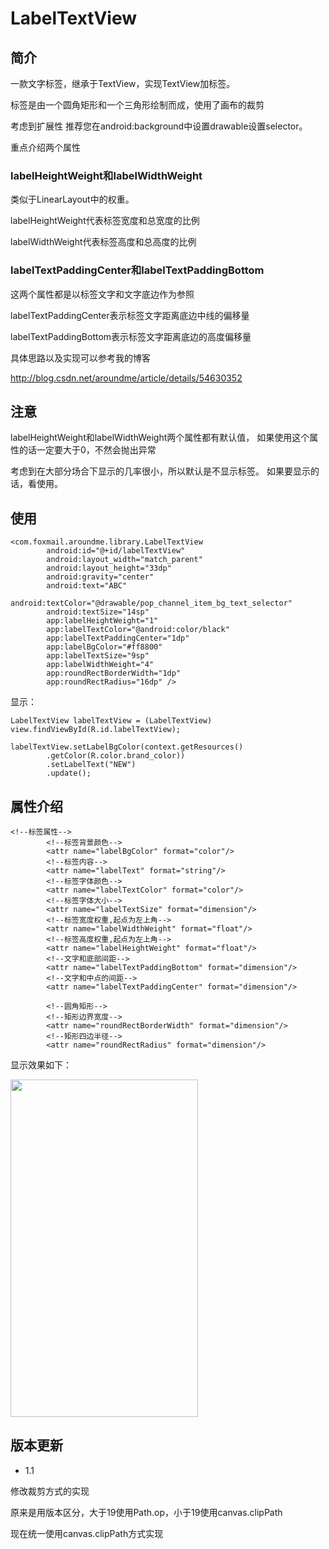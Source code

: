 # LabelTextView

## 简介
一款文字标签，继承于TextView，实现TextView加标签。

标签是由一个圆角矩形和一个三角形绘制而成，使用了画布的裁剪

考虑到扩展性
推荐您在android:background中设置drawable设置selector。

重点介绍两个属性

### labelHeightWeight和labelWidthWeight

类似于LinearLayout中的权重。

labelHeightWeight代表标签宽度和总宽度的比例

labelWidthWeight代表标签高度和总高度的比例


### labelTextPaddingCenter和labelTextPaddingBottom

这两个属性都是以标签文字和文字底边作为参照

labelTextPaddingCenter表示标签文字距离底边中线的偏移量

labelTextPaddingBottom表示标签文字距离底边的高度偏移量

具体思路以及实现可以参考我的博客

http://blog.csdn.net/aroundme/article/details/54630352

## 注意

labelHeightWeight和labelWidthWeight两个属性都有默认值，
如果使用这个属性的话一定要大于0，不然会抛出异常

考虑到在大部分场合下显示的几率很小，所以默认是不显示标签。
如果要显示的话，看使用。

## 使用

```
<com.foxmail.aroundme.library.LabelTextView
        android:id="@+id/labelTextView"
        android:layout_width="match_parent"
        android:layout_height="33dp"
        android:gravity="center"
        android:text="ABC"
        android:textColor="@drawable/pop_channel_item_bg_text_selector"
        android:textSize="14sp"
        app:labelHeightWeight="1"
        app:labelTextColor="@android:color/black"
        app:labelTextPaddingCenter="1dp"
        app:labelBgColor="#ff8800"
        app:labelTextSize="9sp"
        app:labelWidthWeight="4"
        app:roundRectBorderWidth="1dp"
        app:roundRectRadius="16dp" />

```

显示：

```
LabelTextView labelTextView = (LabelTextView) view.findViewById(R.id.labelTextView);

labelTextView.setLabelBgColor(context.getResources()
        .getColor(R.color.brand_color))
        .setLabelText("NEW")
        .update();

```


## 属性介绍
```
<!--标签属性-->
        <!--标签背景颜色-->
        <attr name="labelBgColor" format="color"/>
        <!--标签内容-->
        <attr name="labelText" format="string"/>
        <!--标签字体颜色-->
        <attr name="labelTextColor" format="color"/>
        <!--标签字体大小-->
        <attr name="labelTextSize" format="dimension"/>
        <!--标签宽度权重,起点为左上角-->
        <attr name="labelWidthWeight" format="float"/>
        <!--标签高度权重,起点为左上角-->
        <attr name="labelHeightWeight" format="float"/>
        <!--文字和底部间距-->
        <attr name="labelTextPaddingBottom" format="dimension"/>
        <!--文字和中点的间距-->
        <attr name="labelTextPaddingCenter" format="dimension"/>

        <!--圆角矩形-->
        <!--矩形边界宽度-->
        <attr name="roundRectBorderWidth" format="dimension"/>
        <!--矩形四边半径-->
        <attr name="roundRectRadius" format="dimension"/>

```

显示效果如下：

<img src="http://ojwjax1r0.bkt.clouddn.com/Screenshot_2017-01-20-10-51-32.png" width=300 height=540 />

## 版本更新

* 1.1

修改裁剪方式的实现

原来是用版本区分，大于19使用Path.op，小于19使用canvas.clipPath

现在统一使用canvas.clipPath方式实现

